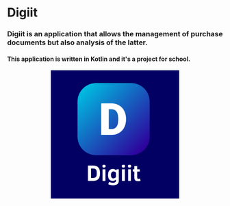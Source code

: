 # Digiit
### Digiit is an application that allows the management of purchase documents but also analysis of the latter.
#### This application is written in Kotlin and it's a project for school.
<p align="center">
<img src="./images/logo.png" alt="Logo Digiit" width="300" height="300">
</p>
